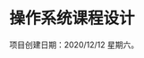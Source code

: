 <!--
 * @Author: Yang
 * @Copyright: Yang
 * @Date: 2020-12-11 21:43:41
 * @LastEditors: Yang
 * @LastEditTime: 2020-12-12 12:16:54
 * @FilePath: /Operating-System-class-design/README.md
-->

# 操作系统课程设计

项目创建日期：2020/12/12 星期六。
